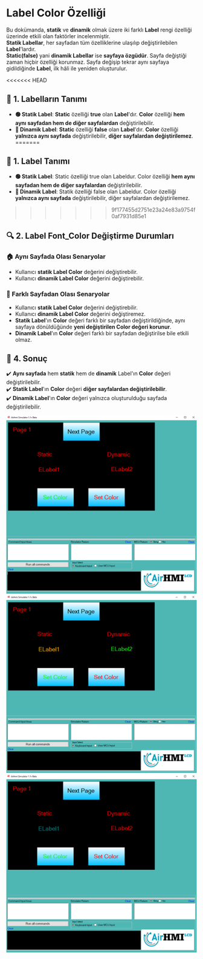 # Label Color Özelliği

Bu dokümanda, **statik** ve **dinamik** olmak üzere iki farklı **Label** rengi özelliği üzerinde etkili olan faktörler incelenmiştir.  
**Statik Labellar**, her sayfadan tüm özelliklerine ulaşılıp değiştirilebilen **Label**'lardır.  
**Static(false)** yani **dinamik Labellar** ise **sayfaya özgüdür**. Sayfa değiştiği zaman hiçbir özelliği korunmaz. Sayfa değişip tekrar aynı sayfaya gidildiğinde **Label**, ilk hâli ile yeniden oluşturulur.

<<<<<<< HEAD
## 📌 1. Labelların Tanımı
- **🟢 Statik Label**: **Static** özelliği **true** olan **Label**'dır. **Color** özelliği **hem aynı sayfadan hem de diğer sayfalardan** değiştirilebilir.
- **🔵 Dinamik Label**: **Static** özelliği **false** olan **Label**'dır. **Color** özelliği **yalnızca aynı sayfada** değiştirilebilir, **diğer sayfalardan değiştirilemez**.
=======
## 📌 1. Label Tanımı
- **🟢 Statik Label**: Static özelliği true olan Labeldur. Color özelliği **hem aynı sayfadan hem de diğer sayfalardan** değiştirilebilir.
- **🔵 Dinamik Label**: Statik özelliği false olan Labeldur. Color  özelliği **yalnızca aynı sayfada** değiştirilebilir, diğer sayfalardan değiştirilemez.
>>>>>>> 9f177455d2751e23a24e83a9754f0af7931d85e1

## 🔍 2. Label Font_Color Değiştirme Durumları

### 🏠 Aynı Sayfada Olası Senaryolar
- Kullanıcı **statik Label Color** değerini değiştirebilir.
- Kullanıcı **dinamik Label Color** değerini değiştirebilir.

### 🔄 Farklı Sayfadan Olası Senaryolar
- Kullanıcı **statik Label Color** değerini değiştirebilir.
- Kullanıcı **dinamik Label Color** değerini değiştiremez.
- **Statik Label**'ın **Color** değeri farklı bir sayfadan değiştirildiğinde, aynı sayfaya dönüldüğünde **yeni değiştirilen Color değeri korunur**.
- **Dinamik Label**'ın **Color** değeri farklı bir sayfadan değiştirilse bile etkili olmaz.

## 🎯 4. Sonuç
✔️ **Aynı sayfada** hem **statik** hem de **dinamik** Label'ın **Color** değeri değiştirilebilir.  
✔️ **Statik Label**'ın **Color** değeri **diğer sayfalardan değiştirilebilir**.  
✔️ **Dinamik Label**'ın **Color** değeri yalnızca oluşturulduğu sayfada değiştirilebilir.  

![Açıklama Metni](1.png)  
![Açıklama Metni](2.png)  
![Açıklama Metni](3.png)
